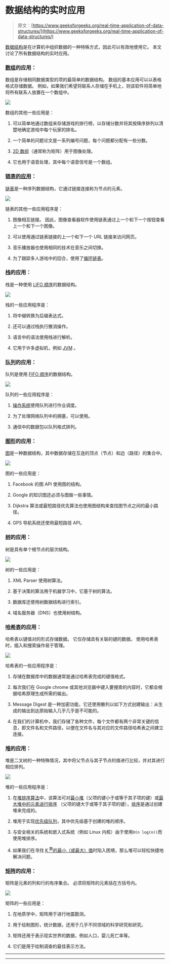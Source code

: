 # 数据结构的实时应用

> 原文：[https://www.geeksforgeeks.org/real-time-application-of-data-structures/](https://www.geeksforgeeks.org/real-time-application-of-data-structures/)

[数据结构](https://www.geeksforgeeks.org/data-structures/)是在计算机中组织数据的一种特殊方式，因此可以有效地使用它。 本文讨论了所有数据结构的实时应用。

### [数组](https://www.geeksforgeeks.org/array-data-structure/)的应用：

数组是存储相同数据类型的项的最简单的数据结构。 数组的基本应用可以以表格格式存储数据。 例如，如果我们希望将联系人存储在手机上，则该软件将简单地将所有联系人放置在一个数组中。

[![](img/aecc7cecd97599c4f58ec93fd3ba4c42.png)](https://media.geeksforgeeks.org/wp-content/uploads/20190627130914/array-21.png)

数组的其他一些应用是：

1.  可以简单地通过数组来存储游戏的排行榜，以存储分数并将其按降序排列以清楚地确定游戏中每个玩家的排名。

2.  一个简单的问题论文是一系列编号问题，每个问题都分配有一些分数。

3.  [2D 数组](https://www.geeksforgeeks.org/multidimensional-arrays-in-java/)（通常称为矩阵）用于图像处理。

4.  它也用于语音处理，其中每个语音信号是一个数组。

### [链表的应用](https://www.geeksforgeeks.org/applications-of-linked-list-data-structure/)：

[链表](http://www.geeksforgeeks.org/data-structures/linked-list/)是一种序列数据结构，它通过链接连接称为节点的元素。

[![](img/47c9e3152ed6dac97adcc58d66590220.png)](https://contribute.geeksforgeeks.org/wp-content/uploads/singly-linkedlist.png)

链表的其他一些应用程序是：

1.  图像相互链接。 因此，图像查看器软件使用链表通过上一个和下一个按钮查看上一个和下一个图像。

2.  可以使用通过链表链接的上一个和下一个 URL 链接来访问网页。

3.  音乐播放器也使用相同的技术在音乐之间切换。

4.  为了跟踪多人游戏中的回合，使用了[循环链表](https://www.geeksforgeeks.org/circular-linked-list/)。

### [栈](https://www.geeksforgeeks.org/stack-data-structure-introduction-program/)的应用：

栈是一种使用 [LIFO 顺序](https://www.geeksforgeeks.org/lifo-last-in-first-out-approach-in-programming/)的数据结构。

[![](img/ce0e58b227d8c4b90b20487151a9506a.png)](https://contribute.geeksforgeeks.org/wp-content/uploads/geek-stack.png)

栈的一些应用程序是：

1.  将中缀转换为后缀表达式。

2.  还可以通过栈执行撤消操作。

3.  语言中的语法使用栈进行解析。

4.  它用于许多虚拟机，例如 [JVM](https://www.geeksforgeeks.org/jvm-works-jvm-architecture/) 。

### [队列](https://www.geeksforgeeks.org/applications-of-queue-data-structure/)的应用：

队列是使用 [FIFO 顺序](https://www.geeksforgeeks.org/fifo-first-in-first-out-approach-in-programming/)的数据结构。

[![](img/1d00087d4dc5bcbe1d9af8ee6fd4ba0c.png)](https://contribute.geeksforgeeks.org/wp-content/uploads/geek-queue.png)

队列的一些应用程序是：

1.  [操作系统](https://www.geeksforgeeks.org/types-of-operating-systems/)使用队列进行作业调度。

2.  为了处理网络队列中的拥塞，可以使用。

3.  通信中的数据包以队列格式排列。

### [图形](https://www.geeksforgeeks.org/applications-of-graph-data-structure/)的应用：

[图](https://www.geeksforgeeks.org/graph-data-structure-and-algorithms/)是一种数据结构，其中数据存储在互连的顶点（节点）和边（路径）的集合中。

[![](img/ca37007d5412dfc836c51211fe3a1647.png)](https://contribute.geeksforgeeks.org/wp-content/uploads/undirectedgraph.png)

图的一些应用是：

1.  Facebook 的图 API 使用图的结构。

2.  Google 的知识图还必须与图做一些事情。

3.  Dijkstra 算法或最短路径优先算法也使用图结构来查找图节点之间的最小路径。

4.  GPS 导航系统还使用最短路径 API。

### [树](https://www.geeksforgeeks.org/applications-of-tree-data-structure/)的应用：

树是具有单个根节点的层次结构。

[![](img/bcdff3e495037a6563c4752e61d444c7.png)](https://contribute.geeksforgeeks.org/wp-content/uploads/binary-tree-to-DLL.png)

树的一些应用是：

1.  XML Parser 使用树算法。

2.  基于决策的算法用于机器学习中，它基于树的算法。

3.  数据库还使用树数据结构进行索引。

4.  域名服务器（DNS）也使用树结构。

### [哈希表](https://www.geeksforgeeks.org/applications-of-hashing/)的应用：

哈希表以键值对的形式存储数据。 它仅存储具有关联的键的数据。 使用哈希表时，插入和搜索操作易于管理。

[![](img/40d018ac9eb9690b6bfd26cea6906fb8.png)](https://media.geeksforgeeks.org/wp-content/uploads/20200609180838/HashingDataStructure-min.png)

哈希表的一些应用程序是：

1.  存储在数据库中的数据通常是通过哈希表完成的键值格式。

2.  每次我们在 Google chrome 或其他浏览器中键入要搜索的内容时，它都会根据哈希原理生成所需的输出。

3.  Message Digest 是一种加密功能，它还使用散列以如下方式创建输出：从生成的输出到达原始输入几乎几乎是不可能的。

4.  在我们的计算机中，我们存储了各种文件，每个文件都有两个非常关键的信息，即文件名和文件路径，以便在文件名与其对应的文件路径哈希表之间建立连接。

### [堆](https://www.geeksforgeeks.org/applications-of-heap-data-structure/)的应用：

堆是二叉树的一种特殊情况，其中将父节点与其子节点的值进行比较，并对其进行相应排列。

[![](img/37ad055fde79aba00acf187b722aaec7.png)](https://media.geeksforgeeks.org/wp-content/uploads/20200609181239/MinHeapAndMaxHeap.png)

堆的一些应用程序是：

1.  在[堆排序算法](https://www.geeksforgeeks.org/heap-sort/)中，该算法可对[最小堆](https://www.geeksforgeeks.org/min-heap-in-java/)（父项的键小于或等于其子项的键）或[最大堆中的元素进行排序](https://www.geeksforgeeks.org/max-heap-in-java/) （父项的键大于或等于其子项的键），[排序](http://www.geeksforgeeks.org/sorting-algorithms/)是通过创建堆来完成的。

2.  堆用于实现[优先级队列](https://www.geeksforgeeks.org/priority-queue-set-1-introduction/)，其中优先级基于创建的堆的顺序。

3.  与安全相关的系统和嵌入式系统（例如 Linux 内核）由于使用`O(n log(n))`而使用堆排序。

4.  如果我们在寻找 [K <sup>数</sup>的最小（或最大）值](https://www.geeksforgeeks.org/kth-smallestlargest-element-unsorted-array/)时陷入困境，那么堆可以轻松快捷地解决问题。

### [矩阵](https://www.geeksforgeeks.org/matrix/)的应用：

矩阵是元素的列和行的有序集合。 必须将矩阵的元素括在方括号内。

[![](img/2c6fdbd787776d952d1d7ccd75e135f0.png)](https://contribute.geeksforgeeks.org/wp-content/uploads/matrix-9.png)

矩阵的一些应用是：

1.  在地质学中，矩阵用于进行地震勘测。

2.  用于绘制图形，统计数据，还用于几乎不同领域的科学研究和研究。

3.  矩阵还用于表示现实世界的数据，例如人口，婴儿死亡率等。

4.  它们是用于绘制调查的最佳表示方法。



* * *

* * *



